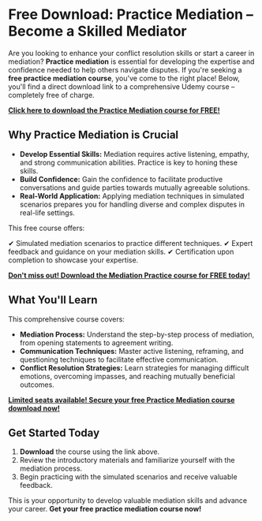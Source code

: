 # Free Download: Practice Mediation – Become a Skilled Mediator

Are you looking to enhance your conflict resolution skills or start a career in mediation? **Practice mediation** is essential for developing the expertise and confidence needed to help others navigate disputes. If you're seeking a **free practice mediation course**, you've come to the right place! Below, you'll find a direct download link to a comprehensive Udemy course – completely free of charge.

[**Click here to download the Practice Mediation course for FREE!**](https://udemywork.com/practice-mediation)

## Why Practice Mediation is Crucial

*   **Develop Essential Skills:** Mediation requires active listening, empathy, and strong communication abilities. Practice is key to honing these skills.
*   **Build Confidence:** Gain the confidence to facilitate productive conversations and guide parties towards mutually agreeable solutions.
*   **Real-World Application:** Applying mediation techniques in simulated scenarios prepares you for handling diverse and complex disputes in real-life settings.

This free course offers:

✔ Simulated mediation scenarios to practice different techniques.
✔ Expert feedback and guidance on your mediation skills.
✔ Certification upon completion to showcase your expertise.

[**Don't miss out! Download the Mediation Practice course for FREE today!**](https://udemywork.com/practice-mediation)

## What You'll Learn

This comprehensive course covers:

*   **Mediation Process:** Understand the step-by-step process of mediation, from opening statements to agreement writing.
*   **Communication Techniques:** Master active listening, reframing, and questioning techniques to facilitate effective communication.
*   **Conflict Resolution Strategies:** Learn strategies for managing difficult emotions, overcoming impasses, and reaching mutually beneficial outcomes.

[**Limited seats available! Secure your free Practice Mediation course download now!**](https://udemywork.com/practice-mediation)

## Get Started Today

1.  **Download** the course using the link above.
2.  Review the introductory materials and familiarize yourself with the mediation process.
3.  Begin practicing with the simulated scenarios and receive valuable feedback.

This is your opportunity to develop valuable mediation skills and advance your career. **Get your free practice mediation course now!**

